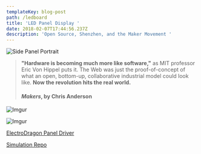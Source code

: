 ```yaml
---
templateKey: blog-post
path: /ledboard
title: 'LED Panel Display '
date: 2018-02-07T17:44:56.237Z
description: 'Open Source, Shenzhen, and the Maker Movement '
---
```

![Side Panel Portrait](https://i.imgur.com/EjciQpi.gifv)

> **"Hardware is becoming much more like software,"** as MIT professor Eric Von Hippel puts it. The Web was just the proof-of-concept of what an open, bottom-up, collaborative industrial model could look like. **Now the revolution hits the real world.**
> #### _Makers_, by Chris Anderson

![Imgur](https://i.imgur.com/aL87WY5.gif)

![Imgur](https://i.imgur.com/dxgpX7a.jpg?1)

[ElectroDragon Panel Driver](http://www.electrodragon.com/product/rgb-matrix-panel-drive-board-raspberry-pi/)

[Simulation Repo](https://github.com/gstvbrg/lightboard)
